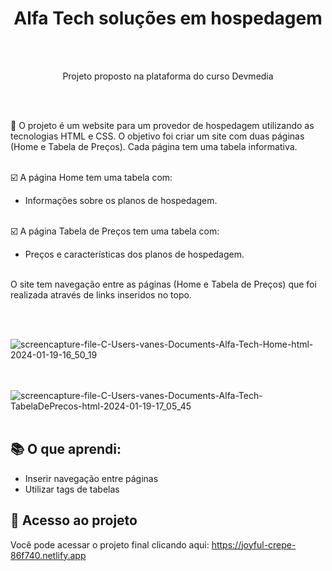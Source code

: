 
  <h1 align="center">Alfa Tech soluções em hospedagem</h1><br><br>

  <p align="center">Projeto proposto na plataforma do curso Devmedia</p><br><br>

  <p>🚀 O projeto é um website para um provedor de hospedagem  utilizando as tecnologias HTML e CSS. O objetivo foi criar um site com duas páginas (Home e 
 Tabela de Preços). 
Cada página tem uma tabela informativa.<br><br>
    
:ballot_box_with_check:   A página Home tem uma tabela com:

- Informações sobre os planos de hospedagem.<br><br>

:ballot_box_with_check:  A página Tabela de Preços tem uma tabela com:

- Preços e características dos planos de hospedagem.<br><br>

O site tem navegação entre as páginas (Home e Tabela de Preços) que foi realizada através de links inseridos no topo. 
</p><br><br>


![screencapture-file-C-Users-vanes-Documents-Alfa-Tech-Home-html-2024-01-19-16_50_19](https://github.com/sant1ana/Alfa_Tech/assets/93404790/8e25abc9-731d-444a-96b2-15ba1bbed351) <br><br><br>




![screencapture-file-C-Users-vanes-Documents-Alfa-Tech-TabelaDePrecos-html-2024-01-19-17_05_45](https://github.com/sant1ana/Alfa_Tech/assets/93404790/f9b2ddc4-2a21-4426-a431-9ed1367bc7e2) <br><br>


## :books: O que aprendi:

- Inserir navegação entre páginas
- Utilizar tags de tabelas

 ## :link: Acesso ao projeto

 Você pode acessar o projeto final clicando aqui: https://joyful-crepe-86f740.netlify.app



